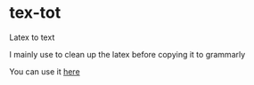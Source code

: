 # tex-tot
Latex to text

I mainly use to clean up the latex before copying it to grammarly

You can use it [here](https://ahmad88me.github.io/tex-tot/index.html)

